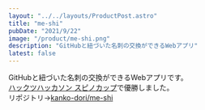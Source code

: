 ```yaml
---
layout: "../../layouts/ProductPost.astro"
title: "me-shi"
pubDate: "2021/9/22"
image: "/product/me-shi.png"
description: "GitHubと紐づいた名刺の交換ができるWebアプリ"
latest: false
---
```


GitHubと紐づいた名刺の交換ができるWebアプリです。  
[ハックツハッカソン スピノカップ](https://hackz.team/news/5Pq3BX9JLuz6pb6gJ76Zv8)で優勝しました。  
リポジトリ→[kanko-dori/me-shi](https://github.com/kanko-dori/me-shi)
